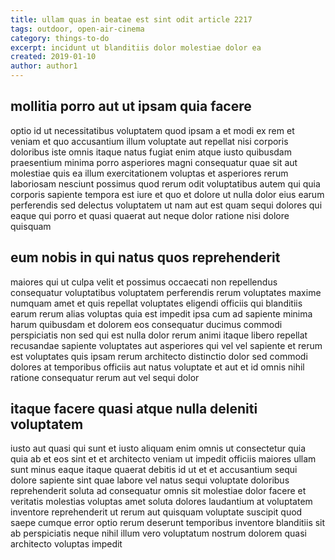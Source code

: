 ```yaml
---
title: ullam quas in beatae est sint odit article 2217
tags: outdoor, open-air-cinema
category: things-to-do
excerpt: incidunt ut blanditiis dolor molestiae dolor ea
created: 2019-01-10
author: author1
---
```


## mollitia porro aut ut ipsam quia facere

optio id ut necessitatibus voluptatem quod ipsam a et modi ex rem et veniam et quo accusantium illum voluptate aut repellat nisi corporis doloribus iste omnis itaque natus fugiat enim atque iusto quibusdam praesentium minima porro asperiores magni consequatur quae sit aut molestiae quis ea illum exercitationem voluptas et asperiores rerum laboriosam nesciunt possimus quod rerum odit voluptatibus autem qui quia corporis sapiente tempora est iure et quo et dolore ut nulla dolor eius earum perferendis sed delectus voluptatem ut nam aut est quam sequi dolores qui eaque qui porro et quasi quaerat aut neque dolor ratione nisi dolore quisquam

## eum nobis in qui natus quos reprehenderit

maiores qui ut culpa velit et possimus occaecati non repellendus consequatur voluptatibus voluptatem perferendis rerum voluptates maxime numquam amet et quis repellat voluptates eligendi officiis qui blanditiis earum rerum alias voluptas quia est impedit ipsa cum ad sapiente minima harum quibusdam et dolorem eos consequatur ducimus commodi perspiciatis non sed qui est nulla dolor rerum animi itaque libero repellat recusandae sapiente voluptates aut asperiores qui vel vel sapiente et rerum est voluptates quis ipsam rerum architecto distinctio dolor sed commodi dolores at temporibus officiis aut natus voluptate et aut et id omnis nihil ratione consequatur rerum aut vel sequi dolor

## itaque facere quasi atque nulla deleniti voluptatem

iusto aut quasi qui sunt et iusto aliquam enim omnis ut consectetur quia quia ab et eos sint et et architecto veniam ut impedit officiis maiores ullam sunt minus eaque itaque quaerat debitis id ut et et accusantium sequi dolore sapiente sint quae labore vel natus sequi voluptate doloribus reprehenderit soluta ad consequatur omnis sit molestiae dolor facere et veritatis molestias voluptas amet soluta dolores laudantium at voluptatem inventore reprehenderit ut rerum aut quisquam voluptate suscipit quod saepe cumque error optio rerum deserunt temporibus inventore blanditiis sit ab perspiciatis neque nihil illum vero voluptatum nostrum dolorem quasi architecto voluptas impedit
